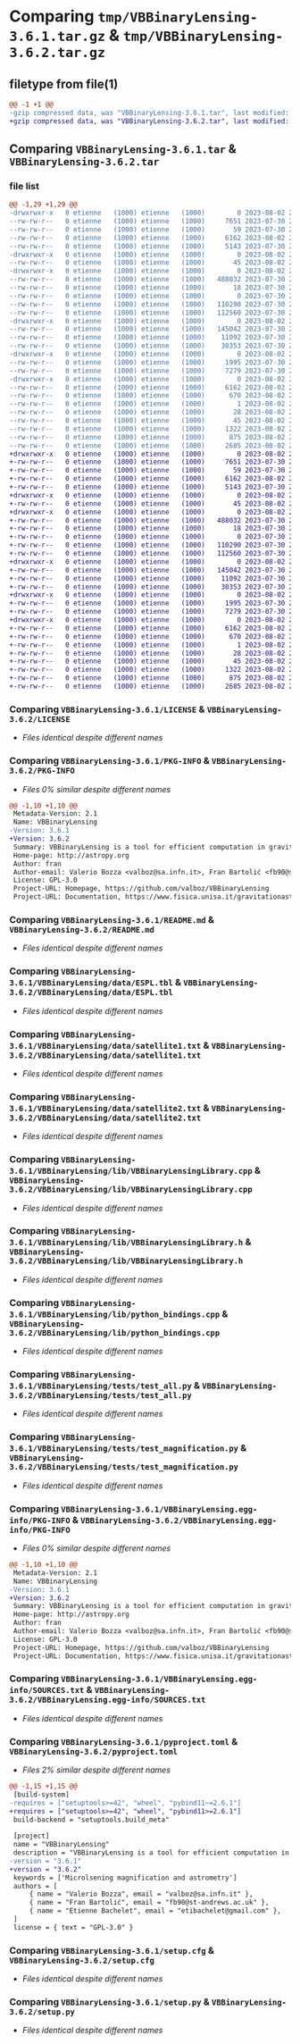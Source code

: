 # Comparing `tmp/VBBinaryLensing-3.6.1.tar.gz` & `tmp/VBBinaryLensing-3.6.2.tar.gz`

## filetype from file(1)

```diff
@@ -1 +1 @@
-gzip compressed data, was "VBBinaryLensing-3.6.1.tar", last modified: Wed Aug  2 23:15:32 2023, max compression
+gzip compressed data, was "VBBinaryLensing-3.6.2.tar", last modified: Wed Aug  2 23:57:39 2023, max compression
```

## Comparing `VBBinaryLensing-3.6.1.tar` & `VBBinaryLensing-3.6.2.tar`

### file list

```diff
@@ -1,29 +1,29 @@
-drwxrwxr-x   0 etienne   (1000) etienne   (1000)        0 2023-08-02 23:15:32.064952 VBBinaryLensing-3.6.1/
--rw-rw-r--   0 etienne   (1000) etienne   (1000)     7651 2023-07-30 22:23:55.000000 VBBinaryLensing-3.6.1/LICENSE
--rw-rw-r--   0 etienne   (1000) etienne   (1000)       59 2023-07-30 22:23:55.000000 VBBinaryLensing-3.6.1/MANIFEST.in
--rw-rw-r--   0 etienne   (1000) etienne   (1000)     6162 2023-08-02 23:15:32.064952 VBBinaryLensing-3.6.1/PKG-INFO
--rw-rw-r--   0 etienne   (1000) etienne   (1000)     5143 2023-07-30 22:23:55.000000 VBBinaryLensing-3.6.1/README.md
-drwxrwxr-x   0 etienne   (1000) etienne   (1000)        0 2023-08-02 23:15:32.060952 VBBinaryLensing-3.6.1/VBBinaryLensing/
--rw-rw-r--   0 etienne   (1000) etienne   (1000)       45 2023-08-02 23:09:57.000000 VBBinaryLensing-3.6.1/VBBinaryLensing/__init__.py
-drwxrwxr-x   0 etienne   (1000) etienne   (1000)        0 2023-08-02 23:15:32.064952 VBBinaryLensing-3.6.1/VBBinaryLensing/data/
--rw-rw-r--   0 etienne   (1000) etienne   (1000)   488032 2023-07-30 22:23:55.000000 VBBinaryLensing-3.6.1/VBBinaryLensing/data/ESPL.tbl
--rw-rw-r--   0 etienne   (1000) etienne   (1000)       18 2023-07-30 22:23:55.000000 VBBinaryLensing-3.6.1/VBBinaryLensing/data/OB151212coords.txt
--rw-rw-r--   0 etienne   (1000) etienne   (1000)        0 2023-07-30 22:23:55.000000 VBBinaryLensing-3.6.1/VBBinaryLensing/data/__init__.py
--rw-rw-r--   0 etienne   (1000) etienne   (1000)   110290 2023-07-30 22:23:55.000000 VBBinaryLensing-3.6.1/VBBinaryLensing/data/satellite1.txt
--rw-rw-r--   0 etienne   (1000) etienne   (1000)   112560 2023-07-30 22:23:55.000000 VBBinaryLensing-3.6.1/VBBinaryLensing/data/satellite2.txt
-drwxrwxr-x   0 etienne   (1000) etienne   (1000)        0 2023-08-02 23:15:32.064952 VBBinaryLensing-3.6.1/VBBinaryLensing/lib/
--rw-rw-r--   0 etienne   (1000) etienne   (1000)   145042 2023-07-30 22:24:42.000000 VBBinaryLensing-3.6.1/VBBinaryLensing/lib/VBBinaryLensingLibrary.cpp
--rw-rw-r--   0 etienne   (1000) etienne   (1000)    11092 2023-07-30 22:23:55.000000 VBBinaryLensing-3.6.1/VBBinaryLensing/lib/VBBinaryLensingLibrary.h
--rw-rw-r--   0 etienne   (1000) etienne   (1000)    30353 2023-07-30 22:23:55.000000 VBBinaryLensing-3.6.1/VBBinaryLensing/lib/python_bindings.cpp
-drwxrwxr-x   0 etienne   (1000) etienne   (1000)        0 2023-08-02 23:15:32.064952 VBBinaryLensing-3.6.1/VBBinaryLensing/tests/
--rw-rw-r--   0 etienne   (1000) etienne   (1000)     1995 2023-07-30 22:23:55.000000 VBBinaryLensing-3.6.1/VBBinaryLensing/tests/test_all.py
--rw-rw-r--   0 etienne   (1000) etienne   (1000)     7279 2023-07-30 22:23:55.000000 VBBinaryLensing-3.6.1/VBBinaryLensing/tests/test_magnification.py
-drwxrwxr-x   0 etienne   (1000) etienne   (1000)        0 2023-08-02 23:15:32.064952 VBBinaryLensing-3.6.1/VBBinaryLensing.egg-info/
--rw-rw-r--   0 etienne   (1000) etienne   (1000)     6162 2023-08-02 23:15:32.000000 VBBinaryLensing-3.6.1/VBBinaryLensing.egg-info/PKG-INFO
--rw-rw-r--   0 etienne   (1000) etienne   (1000)      670 2023-08-02 23:15:32.000000 VBBinaryLensing-3.6.1/VBBinaryLensing.egg-info/SOURCES.txt
--rw-rw-r--   0 etienne   (1000) etienne   (1000)        1 2023-08-02 23:15:32.000000 VBBinaryLensing-3.6.1/VBBinaryLensing.egg-info/dependency_links.txt
--rw-rw-r--   0 etienne   (1000) etienne   (1000)       28 2023-08-02 23:15:32.000000 VBBinaryLensing-3.6.1/VBBinaryLensing.egg-info/requires.txt
--rw-rw-r--   0 etienne   (1000) etienne   (1000)       45 2023-08-02 23:15:32.000000 VBBinaryLensing-3.6.1/VBBinaryLensing.egg-info/top_level.txt
--rw-rw-r--   0 etienne   (1000) etienne   (1000)     1322 2023-08-02 23:09:57.000000 VBBinaryLensing-3.6.1/pyproject.toml
--rw-rw-r--   0 etienne   (1000) etienne   (1000)      875 2023-08-02 23:15:32.068952 VBBinaryLensing-3.6.1/setup.cfg
--rw-rw-r--   0 etienne   (1000) etienne   (1000)     2685 2023-08-02 23:09:57.000000 VBBinaryLensing-3.6.1/setup.py
+drwxrwxr-x   0 etienne   (1000) etienne   (1000)        0 2023-08-02 23:57:39.708504 VBBinaryLensing-3.6.2/
+-rw-rw-r--   0 etienne   (1000) etienne   (1000)     7651 2023-07-30 22:23:55.000000 VBBinaryLensing-3.6.2/LICENSE
+-rw-rw-r--   0 etienne   (1000) etienne   (1000)       59 2023-07-30 22:23:55.000000 VBBinaryLensing-3.6.2/MANIFEST.in
+-rw-rw-r--   0 etienne   (1000) etienne   (1000)     6162 2023-08-02 23:57:39.708504 VBBinaryLensing-3.6.2/PKG-INFO
+-rw-rw-r--   0 etienne   (1000) etienne   (1000)     5143 2023-07-30 22:23:55.000000 VBBinaryLensing-3.6.2/README.md
+drwxrwxr-x   0 etienne   (1000) etienne   (1000)        0 2023-08-02 23:57:39.708504 VBBinaryLensing-3.6.2/VBBinaryLensing/
+-rw-rw-r--   0 etienne   (1000) etienne   (1000)       45 2023-08-02 23:09:57.000000 VBBinaryLensing-3.6.2/VBBinaryLensing/__init__.py
+drwxrwxr-x   0 etienne   (1000) etienne   (1000)        0 2023-08-02 23:57:39.708504 VBBinaryLensing-3.6.2/VBBinaryLensing/data/
+-rw-rw-r--   0 etienne   (1000) etienne   (1000)   488032 2023-07-30 22:23:55.000000 VBBinaryLensing-3.6.2/VBBinaryLensing/data/ESPL.tbl
+-rw-rw-r--   0 etienne   (1000) etienne   (1000)       18 2023-07-30 22:23:55.000000 VBBinaryLensing-3.6.2/VBBinaryLensing/data/OB151212coords.txt
+-rw-rw-r--   0 etienne   (1000) etienne   (1000)        0 2023-07-30 22:23:55.000000 VBBinaryLensing-3.6.2/VBBinaryLensing/data/__init__.py
+-rw-rw-r--   0 etienne   (1000) etienne   (1000)   110290 2023-07-30 22:23:55.000000 VBBinaryLensing-3.6.2/VBBinaryLensing/data/satellite1.txt
+-rw-rw-r--   0 etienne   (1000) etienne   (1000)   112560 2023-07-30 22:23:55.000000 VBBinaryLensing-3.6.2/VBBinaryLensing/data/satellite2.txt
+drwxrwxr-x   0 etienne   (1000) etienne   (1000)        0 2023-08-02 23:57:39.708504 VBBinaryLensing-3.6.2/VBBinaryLensing/lib/
+-rw-rw-r--   0 etienne   (1000) etienne   (1000)   145042 2023-07-30 22:24:42.000000 VBBinaryLensing-3.6.2/VBBinaryLensing/lib/VBBinaryLensingLibrary.cpp
+-rw-rw-r--   0 etienne   (1000) etienne   (1000)    11092 2023-07-30 22:23:55.000000 VBBinaryLensing-3.6.2/VBBinaryLensing/lib/VBBinaryLensingLibrary.h
+-rw-rw-r--   0 etienne   (1000) etienne   (1000)    30353 2023-07-30 22:23:55.000000 VBBinaryLensing-3.6.2/VBBinaryLensing/lib/python_bindings.cpp
+drwxrwxr-x   0 etienne   (1000) etienne   (1000)        0 2023-08-02 23:57:39.708504 VBBinaryLensing-3.6.2/VBBinaryLensing/tests/
+-rw-rw-r--   0 etienne   (1000) etienne   (1000)     1995 2023-07-30 22:23:55.000000 VBBinaryLensing-3.6.2/VBBinaryLensing/tests/test_all.py
+-rw-rw-r--   0 etienne   (1000) etienne   (1000)     7279 2023-07-30 22:23:55.000000 VBBinaryLensing-3.6.2/VBBinaryLensing/tests/test_magnification.py
+drwxrwxr-x   0 etienne   (1000) etienne   (1000)        0 2023-08-02 23:57:39.708504 VBBinaryLensing-3.6.2/VBBinaryLensing.egg-info/
+-rw-rw-r--   0 etienne   (1000) etienne   (1000)     6162 2023-08-02 23:57:39.000000 VBBinaryLensing-3.6.2/VBBinaryLensing.egg-info/PKG-INFO
+-rw-rw-r--   0 etienne   (1000) etienne   (1000)      670 2023-08-02 23:57:39.000000 VBBinaryLensing-3.6.2/VBBinaryLensing.egg-info/SOURCES.txt
+-rw-rw-r--   0 etienne   (1000) etienne   (1000)        1 2023-08-02 23:57:39.000000 VBBinaryLensing-3.6.2/VBBinaryLensing.egg-info/dependency_links.txt
+-rw-rw-r--   0 etienne   (1000) etienne   (1000)       28 2023-08-02 23:57:39.000000 VBBinaryLensing-3.6.2/VBBinaryLensing.egg-info/requires.txt
+-rw-rw-r--   0 etienne   (1000) etienne   (1000)       45 2023-08-02 23:57:39.000000 VBBinaryLensing-3.6.2/VBBinaryLensing.egg-info/top_level.txt
+-rw-rw-r--   0 etienne   (1000) etienne   (1000)     1322 2023-08-02 23:55:47.000000 VBBinaryLensing-3.6.2/pyproject.toml
+-rw-rw-r--   0 etienne   (1000) etienne   (1000)      875 2023-08-02 23:57:39.708504 VBBinaryLensing-3.6.2/setup.cfg
+-rw-rw-r--   0 etienne   (1000) etienne   (1000)     2685 2023-08-02 23:09:57.000000 VBBinaryLensing-3.6.2/setup.py
```

### Comparing `VBBinaryLensing-3.6.1/LICENSE` & `VBBinaryLensing-3.6.2/LICENSE`

 * *Files identical despite different names*

### Comparing `VBBinaryLensing-3.6.1/PKG-INFO` & `VBBinaryLensing-3.6.2/PKG-INFO`

 * *Files 0% similar despite different names*

```diff
@@ -1,10 +1,10 @@
 Metadata-Version: 2.1
 Name: VBBinaryLensing
-Version: 3.6.1
+Version: 3.6.2
 Summary: VBBinaryLensing is a tool for efficient computation in gravitational microlensing events using the advanced contour integration method, supporting single and binary lenses.
 Home-page: http://astropy.org
 Author: fran
 Author-email: Valerio Bozza <valboz@sa.infn.it>, Fran Bartolić <fb90@st-andrews.ac.uk>, Etienne Bachelet <etibachelet@gmail.com>
 License: GPL-3.0
 Project-URL: Homepage, https://github.com/valboz/VBBinaryLensing
 Project-URL: Documentation, https://www.fisica.unisa.it/gravitationastrophysics/VBBinaryLensing.htm
```

### Comparing `VBBinaryLensing-3.6.1/README.md` & `VBBinaryLensing-3.6.2/README.md`

 * *Files identical despite different names*

### Comparing `VBBinaryLensing-3.6.1/VBBinaryLensing/data/ESPL.tbl` & `VBBinaryLensing-3.6.2/VBBinaryLensing/data/ESPL.tbl`

 * *Files identical despite different names*

### Comparing `VBBinaryLensing-3.6.1/VBBinaryLensing/data/satellite1.txt` & `VBBinaryLensing-3.6.2/VBBinaryLensing/data/satellite1.txt`

 * *Files identical despite different names*

### Comparing `VBBinaryLensing-3.6.1/VBBinaryLensing/data/satellite2.txt` & `VBBinaryLensing-3.6.2/VBBinaryLensing/data/satellite2.txt`

 * *Files identical despite different names*

### Comparing `VBBinaryLensing-3.6.1/VBBinaryLensing/lib/VBBinaryLensingLibrary.cpp` & `VBBinaryLensing-3.6.2/VBBinaryLensing/lib/VBBinaryLensingLibrary.cpp`

 * *Files identical despite different names*

### Comparing `VBBinaryLensing-3.6.1/VBBinaryLensing/lib/VBBinaryLensingLibrary.h` & `VBBinaryLensing-3.6.2/VBBinaryLensing/lib/VBBinaryLensingLibrary.h`

 * *Files identical despite different names*

### Comparing `VBBinaryLensing-3.6.1/VBBinaryLensing/lib/python_bindings.cpp` & `VBBinaryLensing-3.6.2/VBBinaryLensing/lib/python_bindings.cpp`

 * *Files identical despite different names*

### Comparing `VBBinaryLensing-3.6.1/VBBinaryLensing/tests/test_all.py` & `VBBinaryLensing-3.6.2/VBBinaryLensing/tests/test_all.py`

 * *Files identical despite different names*

### Comparing `VBBinaryLensing-3.6.1/VBBinaryLensing/tests/test_magnification.py` & `VBBinaryLensing-3.6.2/VBBinaryLensing/tests/test_magnification.py`

 * *Files identical despite different names*

### Comparing `VBBinaryLensing-3.6.1/VBBinaryLensing.egg-info/PKG-INFO` & `VBBinaryLensing-3.6.2/VBBinaryLensing.egg-info/PKG-INFO`

 * *Files 0% similar despite different names*

```diff
@@ -1,10 +1,10 @@
 Metadata-Version: 2.1
 Name: VBBinaryLensing
-Version: 3.6.1
+Version: 3.6.2
 Summary: VBBinaryLensing is a tool for efficient computation in gravitational microlensing events using the advanced contour integration method, supporting single and binary lenses.
 Home-page: http://astropy.org
 Author: fran
 Author-email: Valerio Bozza <valboz@sa.infn.it>, Fran Bartolić <fb90@st-andrews.ac.uk>, Etienne Bachelet <etibachelet@gmail.com>
 License: GPL-3.0
 Project-URL: Homepage, https://github.com/valboz/VBBinaryLensing
 Project-URL: Documentation, https://www.fisica.unisa.it/gravitationastrophysics/VBBinaryLensing.htm
```

### Comparing `VBBinaryLensing-3.6.1/VBBinaryLensing.egg-info/SOURCES.txt` & `VBBinaryLensing-3.6.2/VBBinaryLensing.egg-info/SOURCES.txt`

 * *Files identical despite different names*

### Comparing `VBBinaryLensing-3.6.1/pyproject.toml` & `VBBinaryLensing-3.6.2/pyproject.toml`

 * *Files 2% similar despite different names*

```diff
@@ -1,15 +1,15 @@
 [build-system]
-requires = ["setuptools>=42", "wheel", "pybind11~=2.6.1"]
+requires = ["setuptools>=42", "wheel", "pybind11>=2.6.1"]
 build-backend = "setuptools.build_meta"
 
 [project]
 name = "VBBinaryLensing"
 description = "VBBinaryLensing is a tool for efficient computation in gravitational microlensing events using the advanced contour integration method, supporting single and binary lenses."
-version = "3.6.1"
+version = "3.6.2"
 keywords = ['Microlsening magnification and astrometry']
 authors = [
     { name = "Valerio Bozza", email = "valboz@sa.infn.it" },
     { name = "Fran Bartolić", email = "fb90@st-andrews.ac.uk" },
     { name = "Etienne Bachelet", email = "etibachelet@gmail.com" },
 ]
 license = { text = "GPL-3.0" }
```

### Comparing `VBBinaryLensing-3.6.1/setup.cfg` & `VBBinaryLensing-3.6.2/setup.cfg`

 * *Files identical despite different names*

### Comparing `VBBinaryLensing-3.6.1/setup.py` & `VBBinaryLensing-3.6.2/setup.py`

 * *Files identical despite different names*

